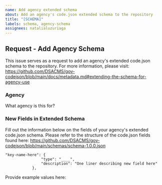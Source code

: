 ```yaml
---
name: Add agency extended schema
about: Add an agency's code.json extended schema to the repository
title: "[SCHEMA]"
labels: schema, agency-schema
assignees: natalialuzuriaga
---
```


## Request - Add Agency Schema

This issue serves as a request to add an agency's extended code.json schema to the repository. For more information, please visit: https://github.com/DSACMS/gov-codejson/blob/main/docs/metadata.md#extending-the-schema-for-agency-use

### Agency
What agency is this for?

### New Fields in Extended Schema

Fill out the information below on the fields of your agency's extended code.json schema. Please refer to the structure of the code.json fields found here: https://github.com/DSACMS/gov-codejson/blob/main/schemas/schema-1.0.0.json

```
"key-name-here": {
                "type": "____",
                "description": "One liner describing new field here"
            },
```

Provide example values here:

